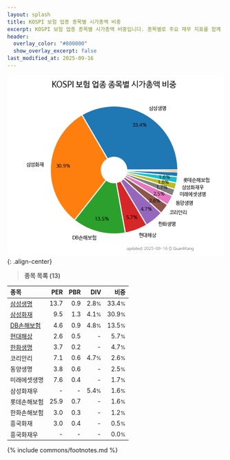 ```yaml
---
layout: splash
title: KOSPI 보험 업종 종목별 시가총액 비중
excerpt: KOSPI 보험 업종 종목별 시가총액 비중입니다. 종목별로 주요 재무 지표를 함께 표시합니다.
header:
  overlay_color: "#800000"
  show_overlay_excerpt: false
last_modified_at: 2025-09-16
---
```



![KOSPI 보험 업종 종목별 시가총액 비중](/stats/sector/images/kospi_업종_보험_종목.png){: .align-center}


> **종목 목록 (13)**<a id="list"></a>

| **종목** | **PER** | **PBR** | **DIV** | **비중** |
| :------- | ------: | ------: | ------: | -------: |
| [삼성생명](/032830/) | 13.7 | 0.9 | 2.8<small>%</small> | 33.4<small>%</small> |
| [삼성화재](/000810/) | 9.5 | 1.3 | 4.1<small>%</small> | 30.9<small>%</small> |
| [DB손해보험](/005830/) | 4.6 | 0.9 | 4.8<small>%</small> | 13.5<small>%</small> |
| [현대해상](/001450/) | 2.6 | 0.5 | - | 5.7<small>%</small> |
| [한화생명](/088350/) | 3.7 | 0.2 | - | 4.7<small>%</small> |
| 코리안리 | 7.1 | 0.6 | 4.7<small>%</small> | 2.6<small>%</small> |
| 동양생명 | 3.8 | 0.6 | - | 2.5<small>%</small> |
| 미래에셋생명 | 7.6 | 0.4 | - | 1.7<small>%</small> |
| 삼성화재우 | - | - | 5.4<small>%</small> | 1.6<small>%</small> |
| 롯데손해보험 | 25.9 | 0.7 | - | 1.6<small>%</small> |
| 한화손해보험 | 3.0 | 0.3 | - | 1.2<small>%</small> |
| 흥국화재 | 3.0 | 0.4 | - | 0.5<small>%</small> |
| 흥국화재우 | - | - | - | 0.0<small>%</small> |

{% include commons/footnotes.md %}